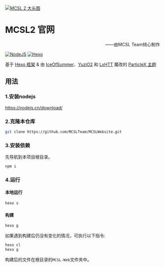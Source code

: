 [![MCSL 2 大头图](https://s3.bmp.ovh/imgs/2023/03/21/5afb21934bd980ab.png)](https://www.mcsl.com.cn)
# MCSL2 官网

<p align="right">
——由MCSL Team倾心制作
</p>

[![](https://img.shields.io/badge/NodeJS-18.13.0-green.svg?style=for-the-badge "NodeJS")](https://nodejs.org)
[![](https://img.shields.io/badge/Hexo-6.3.0-blue.svg?style=for-the-badge "Hexo")](http://hexo.io)

<div>
    基于 <a href="https://hexo.io">Hexo 框架</a> &amp;
    由 <a href="https://github.com/IceOfSummer">IceOfSummer</a>、<a href="https://github.com/YuziO2">YuziO2</a>
    和 <a href="https://github.com/LxHTT">LxHTT</a>
    魔改的 <a href="https://github.com/argvchs/hexo-theme-particlex">ParticleX 主题</a>
</div>

## 用法
### 1.安装nodejs
https://nodejs.cn/download/

### 2.克隆本仓库
```bash
git clone https://github.com/MCSLTeam/MCSLWebsite.git
```
### 3.安装依赖
先导航到本项目根目录。
```bash
npm i
```
### 4.运行
#### 本地运行
```bash
hexo s
```
#### 构建
```bash
hexo g
```
如果遇到构建后仍没有变化的情况，可执行以下指令:
```bash
hexo cl
hexo g
```
构建后的文件在根目录的`MCSL-Web`文件夹中。